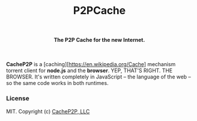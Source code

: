 <h1 align="center">
  <br>
  <br>
  P2PCache
  <br>
  <br>
</h1>

<h4 align="center">The P2P Cache for the new Internet.</h4>

<br>

**CacheP2P** is a [caching][https://en.wikipedia.org/Cache] mechanism torrent client for **node.js** and the **browser**. YEP,
THAT'S RIGHT. THE BROWSER. It's written completely in JavaScript – the language of the web
– so the same code works in both runtimes.


### License

MIT. Copyright (c) [CacheP2P, LLC](https://www.CacheP2P.com)
